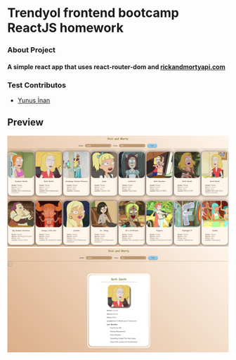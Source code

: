 # Trendyol frontend bootcamp ReactJS homework

### About Project

#### A simple react app that uses react-router-dom and [rickandmortyapi.com](https://rickandmortyapi.com/)

### Test Contributos

- [Yunus İnan](https://github.com/Ynsinan)

## Preview

![Image](/public/prew1.JPG)
![Image](/public/prew2.JPG)

